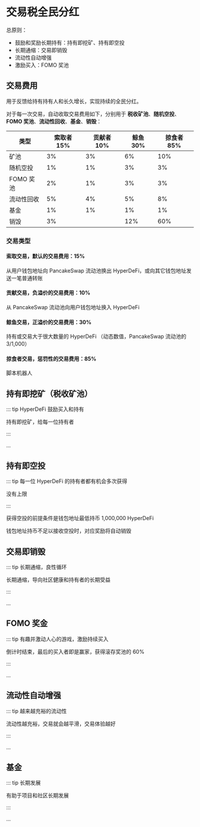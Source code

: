 # 交易税全民分红

总原则：

- 鼓励和奖励长期持有：持有即挖矿、持有即空投
- 长期通缩：交易即销毁
- 流动性自动增强
- 激励买入：FOMO 奖池

## 交易费用

用于反馈给持有持有人和长久增长，实现持续的全民分红。

对于每一次交易，自动收取交易费用如下，分别用于 **税收矿池**、**随机空投**、**FOMO 奖池**、**流动性回收**、**基金**、**销毁**：

| 类型       | 索取者 15% | 贡献者 10% | 鲸鱼 30% | 掠食者 85% |
| ---------- | ---------- | ---------- | -------- | ---------- |
| 矿池       | 3%         | 3%         | 6%       | 10%        |  
| 随机空投   | 1%         | 1%         | 3%       | 3%         |
| FOMO 奖池  | 2%         | 1%         | 3%       | 3%         |
| 流动性回收 | 5%         | 4%         | 5%       | 8%         |
| 基金       | 1%         | 1%         | 1%       | 1%         |
| 销毁       | 3%         |            | 12%      | 60%        |

### 交易类型

#### 索取交易，默认的交易费用：15%

从用户钱包地址向 PancakeSwap 流动池换出 HyperDeFi，或向其它钱包地址发送一笔普通转账

#### 贡献交易，负溢价的交易费用：10%

从 PancakeSwap 流动池向用户钱包地址换入 HyperDeFi

#### 鲸鱼交易，正溢价的交易费用：30%

持有或交易大于很大数量的 HyperDeFi （动态数值，PancakeSwap 流动池的 3/1,000）

#### 掠食者交易，惩罚性的交易费用：85%

脚本机器人

## 持有即挖矿（税收矿池）

::: tip HyperDeFi 鼓励买入和持有

持有即挖矿，给每一位持有者

:::

...

## 持有即空投

::: tip 每一位 HyperDeFi 的持有者都有机会多次获得

没有上限

:::

获得空投的前提条件是钱包地址最低持币 1,000,000 HyperDeFi

钱包地址持币不足以接收空投时，对应奖励将自动销毁

## 交易即销毁

::: tip 长期通缩，良性循环

长期通缩，导向社区健康和持有者的长期受益

:::

...

## FOMO 奖金

::: tip 有趣并激动人心的游戏，激励持续买入

倒计时结束，最后的买入者即是赢家，获得滚存奖池的 60%

:::

...

## 流动性自动增强

::: tip 越来越充裕的流动性

流动性越充裕，交易就会越平滑，交易体验越好

:::

...

## 基金

::: tip 长期发展

有助于项目和社区长期发展

:::

...